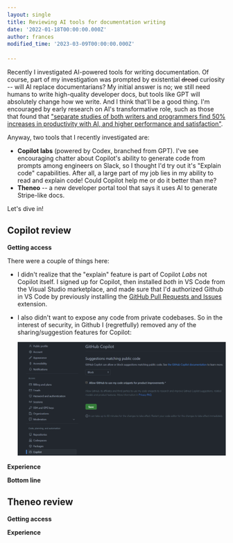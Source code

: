 ```yaml
---
layout: single
title: Reviewing AI tools for documentation writing
date: '2022-01-18T00:00:00.000Z'
author: frances
modified_time: '2023-03-09T00:00:00.000Z'

---
```


Recently I investigated AI-powered tools for writing documentation. Of course, part of my investigation was prompted by existential ~~dread~~ curiosity -- will AI replace documentarians?  My initial answer is no; we still need humans to write high-quality developer docs, but tools like GPT will absolutely change how we write. And I think that'll be a good thing. I'm encouraged by early research on AI's transformative role, such as those that found that ["separate studies of both writers and programmers find 50% increases in productivity with AI, and higher performance and satisfaction"](https://twitter.com/emollick/status/1631397931604488194).

Anyway, two tools that I recently investigated are:

- **Copilot labs** (powered by Codex, branched from GPT). I've see encouraging chatter about Copilot's ability to generate code from prompts among engineers on Slack, so I thought I'd try out it's "Explain code" capabilities. After all, a large part of my job lies in my ability to read and explain code! Could Copilot help me or do it better than me?
- **Theneo** -- a new developer portal tool that says it uses AI to generate Stripe-like docs.

Let's dive in!



Copilot review 
----

**Getting access**

There were a couple of things here: 

- I didn't realize that the "explain" feature is part of Copilot *Labs* not Copilot itself.  I signed up for Copilot, then installed *both* in VS Code from the Visual Studio marketplace, and made sure that I'd authorized Github in VS Code  by previously installing the [GitHub Pull Requests and Issues](https://code.visualstudio.com/docs/sourcecontrol/github) extension.

- I also didn't want to expose any code from private codebases. So in the interest of security, in Github I (regretfully) removed any of the sharing/suggestion features for Copilot: 

  ![copilot settings](/assets/images/copilot_1.png)

**Experience**

**Bottom line**



Theneo review
---

**Getting access**



**Experience**







